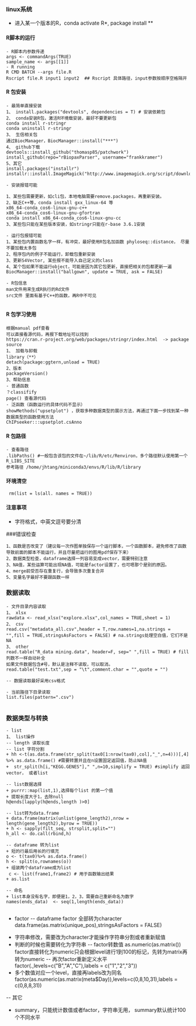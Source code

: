 ### linux系统 
- 进入某一个版本的R，conda activate R*,  package install **
#### R脚本的运行
```
- R脚本内参数传递 
args <- commandArgs(TRUE)
sample_name <- args[[1]]
- R running
R CMD BATCH --args file.R
Rscript file.R input1 input2  ## Rscript 具体路径，input参数按顺序空格隔开
```
#### R 包安装
```
- 最简单直接安装
1、 install.packages("devtools", dependencies = T) # 安装依赖包
2、 conda安装R包，激活R环境载安装，最好不要更新包
conda install r-stringr
conda uninstall r-stringr
3、 生信相关包
通过BiocManager，BiocManager::install("***")
4、 github下载
devtools::install_github("thomasp85/patchwork")
install_github(repo="rBiopaxParser", username="frankkramer")
5、其它
install.packages("installr")
installr::install.ImageMagick("http://www.imagemagick.org/script/download.php")

- 安装报错可能

1、某些包需要更新，如cli包，本地电脑需要remove.packages，再重新安装。
2、缺乏C++等，conda install gxx_linux-64 等
x86_64-conda_cos6-linux-gnu-c++
x86_64-conda_cos6-linux-gnu-gfortran
conda install x86_64-conda_cos6-linux-gnu-cc
3、某些包只能在某些版本安装，如stringr只能在r-base 3.6.1安装

- 运行包报错可能
1、某些包内置函数名字一样，有冲突，最好使用R包名加函数 phyloseq::distance， 尽量不要加载太多包
2、程序包内的例子不能运行，卸载包重新安装
3、更新S4Vector, 某些报不能导入自己定义的class
4、某个包如果不能运行object，可能是因为其它包更新，直接把相关的包都更新一遍 
BiocManager::install("ballgown", update = TRUE, ask = FALSE)

- R包信息
man文件用来生成R执行的Rd文件
src文件 里面有基于C++的函数，再R中不可见


```
#### R 包学习使用
```
根据manual pdf查看
可以直接看源代码，再报下载地址可以找到
https://cran.r-project.org/web/packages/stringr/index.html  -> package source
1、 加载与卸载
library（**）
detach(package:ggtern,unload = TRUE)
2、版本
packageVersion()
3、帮助信息
- 普通函数
？classifify
page() 查看源代码
- 泛函数（函数运行的具体代码不显示）
showMethods("upsetplot") ，获取多种数据类型的展示方法，再通过下面一步找到某一种数据类型的函数使用方法
ChIPseeker:::upsetplot.csAnno

```

#### R 包路径
```
- 查看路径 
.libPaths() #一般包含该包的文件在~/lib/R/etc/Renviron，多个路径默认使用第一个 R_LIBS_SITE
参考路径 /home/jhtang/miniconda3/envs/R/lib/R/library

```
#### 环境清空
```
 rm(list = ls(all. names = TRUE))
```




#### 注意事项
- 字符格式，中英文逗号要分清


###错误检查
```
1、函数是否改变了（建议每一次作图单独保存一个运行脚本，一个函数脚本，避免修改了函数导致前面的脚本不能运行，并且尽量把运行的图用pdf保存下来）
2、数据类型检查，dataframe选择一列容易变成vector，需要特别注意
3、NA值，某些运算可能出现NA值，可能是factor设置了，也可嗯那个是别的原因。
4、merge前受否存在重复行，会导致多次重复合并
5、变量名字最好不要跟函数一样

```

### 数据读取
```
- 文件目录内容读取
1、 xlsx
rawdata <- read_xlsx("explore.xlsx",col_names = TRUE,sheet = 1)
2、 csv
read.csv("metadata_all.csv",header = T,row.names=1,na.strings = "",fill = TRUE,stringsAsFactors = FALSE) # na.strings处理空白值，它们不是NA
3、 other
read.table("R_data mining.data", header=F, sep=" ",fill = TRUE) # fill 列数不一样自动补全
如果文件数据包含#号，默认是注释不读取，可以取消。
read.table("test.txt",sep = "\t",comment.char = "",quote = "")

-- 数据读取最好采用csv格式

- 当前路径下目录读取
list.files(pattern=".csv")


```

### 数据类型与转换
```
- list
1、 list操作
-- length 读取长度
-- list 字符分割
+ hh <-t(as.data.frame(str_split(tax0[1:nrow(tax0),col],"_",n=4)))[,4] %>% as.data.frame() #需要转置并且在n设置固定返回值，防止NA值
+  str_split(h[i,"KEGG.GENES"]," ",n=10,simplify = TRUE) #simplify 返回vector， 或者list

-- list数据选择
+ purrr::map(list,1),选择每个list 的第一个值
+ 提取长度大于1，去除null
h@ends[lapply(h@ends,length )>0]

-- list转为data.frame
+ data.frame(matrix(unlist(gene_length2),nrow = length(gene_length2),byrow = TRUE))
+ h <- sapply(filt_seq, strsplit,split="")
h_all <- do.call(rbind,h)

-- dataframe 转为list
+ 短的行最后用长的行填充 
o <- t(tax0)%>% as.data.frame()
h <- split(o,rownames(o))
+ 组装两个dataframe成为list
 c <- list(frame1,frame2) # 用于函数输出结果
+ as.list

-- 命名
+ list本身没有名字，即便是1，2，3，需要自己重新命名为数字
names(ends_data)  <- seq(1,length(ends_data))


```
- factor
-- dataframe factor 全部转为character
data.frame(as.matrix(unique_pos),stringsAsFactors = FALSE)
+ 字符串修改，需要改为character才能操作字符串分割或者重新赋值
+ 判断的时候也需要转化为字符串
-- factor转数值
as.numeric(as.matrix())
factor直接转化为numeric只会根据level进行1到100的标记，先转为matrix再转为numeric
-- 再次factor重新定义水平
factor(.,levels=c("B","A","C"),labels = c("1","2","3"))
+ 多个数值对应一个level，直接再labels改为同名
factor(as.numeric(as.matrix(meta$Day)),levels=c(0,8,10,31),labels = c(0,8,8,31))

-- 其它
+ summary，只能统计数值或者factor，字符串无用， summary默认统计100个不同水平

